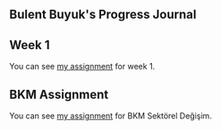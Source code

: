 ## Bulent Buyuk's Progress Journal

## Week 1

You can see [my assignment](https://pjournal.github.io/mef03-BulentBuyuk/assignment_1_bulentbuyuk.html) for week 1.


## BKM Assignment

You can see [my assignment](https://pjournal.github.io/mef03-BulentBuyuk/BKM_Assignment.html) for BKM Sektörel Değişim.
